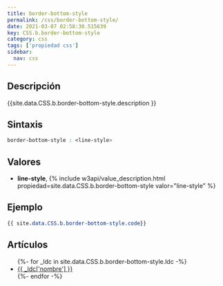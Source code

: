 ```yaml
---
title: border-bottom-style
permalink: /css/border-bottom-style/
date: 2021-03-07 02:58:30.515639
key: CSS.b.border-bottom-style
category: css
tags: ['propiedad css']
sidebar: 
  nav: css
---
```


## Descripción
{{site.data.CSS.b.border-bottom-style.description }}

## Sintaxis
~~~css
border-bottom-style : <line-style>
~~~

## Valores
* **line-style**,  {% include w3api/value_description.html propiedad=site.data.CSS.b.border-bottom-style valor="line-style" %}

## Ejemplo
~~~css
{{ site.data.CSS.b.border-bottom-style.code}}
~~~

## Artículos
<ul>
{%- for _ldc in site.data.CSS.b.border-bottom-style.ldc -%}
   <li>
       <a href="{{_ldc['url'] }}">{{ _ldc['nombre'] }}</a>
   </li>
{%- endfor -%}
</ul>
